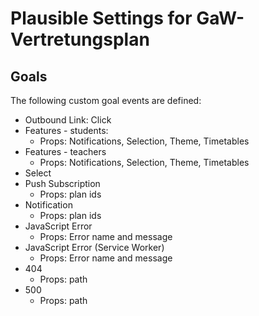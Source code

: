 # Plausible Settings for GaW-Vertretungsplan

## Goals
The following custom goal events are defined:
 * Outbound Link: Click
 * Features - students:
   - Props: Notifications, Selection, Theme, Timetables
 * Features - teachers
   - Props: Notifications, Selection, Theme, Timetables 
 * Select
 * Push Subscription
   - Props: plan ids
 * Notification
   - Props: plan ids
 * JavaScript Error
   - Props: Error name and message
 * JavaScript Error (Service Worker)
   - Props: Error name and message
 * 404
   - Props: path
 * 500
   - Props: path
